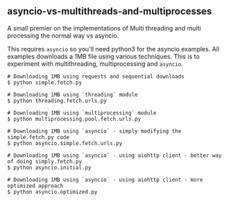 
## asyncio-vs-multithreads-and-multiprocesses

A small premier on the implementations of Multi threading and multi processing the normal way vs asyncio. 

This requires `asyncio` so you'll need python3 for the asyncio examples. All examples downloads a 1MB file using various techniques. This is to experiment with multithreading, multiprocessing and `asyncio`. 


```
# Downloading 1MB using requests and sequential downloads
$ python simple.fetch.py
```
```
# Downloading 1MB using `threading` module
$ python threading.fetch.urls.py
```
```
# Downloading 1MB using `multiprocessing` module
$ python multiprocessing.pool.fetch.urls.py
```
```
# Downloading 1MB using `asyncio` - simply modifying the simple.fetch.py code
$ python asyncio.simple.fetch.urls.py
```
```
# Downloading 1MB using `asyncio` - using aiohttp client - better way of doing simply.fetch.py
$ python asyncio.initial.py
```
```
# Downloading 1MB using `asyncio` - using aiohttp client - more optimized approach
$ python asyncio.optimized.py
```


